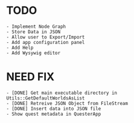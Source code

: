 # TODO

	- Implement Node Graph
	- Store Data in JSON
	- Allow user to Export/Import
	- Add app configuration panel
	- Add Help
	- Add Wysywig editor

# NEED FIX

	- [DONE] Get main executable directory in Utils::GetDefaultWorldsAsList
	- [DONE] Retreive JSON Object from FileStream
	- [DONE] Insert data into JSON file
	- Show quest metadata in QuesterApp
